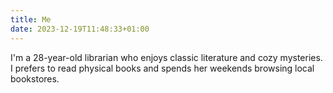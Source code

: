 ```yaml
---
title: Me
date: 2023-12-19T11:48:33+01:00
---
```

I'm a 28-year-old librarian who enjoys classic literature and cozy mysteries. I prefers to read physical books and spends her weekends browsing local bookstores.